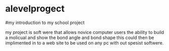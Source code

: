 alevelprogect
=============
#my introduction to my school project 

my project is soft were that allows novice computer users the ability to build a molicual and show the bond angle and bond shape this could then be implimented in to a web site to be used on any pc with out spesist softwere.